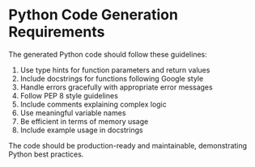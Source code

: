 # Python Code Generation Requirements

The generated Python code should follow these guidelines:

1. Use type hints for function parameters and return values
2. Include docstrings for functions following Google style
3. Handle errors gracefully with appropriate error messages
4. Follow PEP 8 style guidelines
5. Include comments explaining complex logic
6. Use meaningful variable names
7. Be efficient in terms of memory usage
8. Include example usage in docstrings

The code should be production-ready and maintainable, demonstrating Python best practices.
